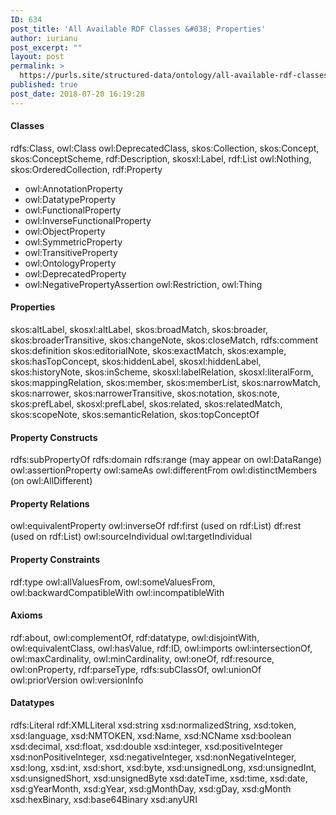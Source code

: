 ```yaml
---
ID: 634
post_title: 'All Available RDF Classes &#038; Properties'
author: iurianu
post_excerpt: ""
layout: post
permalink: >
  https://purls.site/structured-data/ontology/all-available-rdf-classes-properties/
published: true
post_date: 2018-07-20 16:19:28
---
```

<h4>Classes</h4>

rdfs:Class, owl:Class
owl:DeprecatedClass, 
skos:Collection, 
skos:Concept, 
skos:ConceptScheme, 
rdf:Description, 
skosxl:Label, 
rdf:List
owl:Nothing, 
skos:OrderedCollection, 
rdf:Property 
- owl:AnnotationProperty
- owl:DatatypeProperty
- owl:FunctionalProperty
- owl:InverseFunctionalProperty
- owl:ObjectProperty
- owl:SymmetricProperty
- owl:TransitiveProperty
- owl:OntologyProperty
- owl:DeprecatedProperty
- owl:NegativePropertyAssertion
owl:Restriction, 
owl:Thing

<h4>Properties</h4>

skos:altLabel, skosxl:altLabel, 
skos:broadMatch, 
skos:broader, 
skos:broaderTransitive, 
skos:changeNote, 
skos:closeMatch,
rdfs:comment 
skos:definition 
skos:editorialNote,
skos:exactMatch, 
skos:example, 
skos:hasTopConcept, 
skos:hiddenLabel, skosxl:hiddenLabel, 
skos:historyNote, 
skos:inScheme, 
skosxl:labelRelation, 
skosxl:literalForm, 
skos:mappingRelation, 
skos:member, 
skos:memberList, 
skos:narrowMatch, 
skos:narrower, 
skos:narrowerTransitive, 
skos:notation, 
skos:note, 
skos:prefLabel, skosxl:prefLabel, 
skos:related, 
skos:relatedMatch, 
skos:scopeNote, 
skos:semanticRelation, 
skos:topConceptOf

<h4>Property Constructs</h4>

rdfs:subPropertyOf
rdfs:domain
rdfs:range (may appear on owl:DataRange)
owl:assertionProperty
owl:sameAs
owl:differentFrom
owl:distinctMembers (on owl:AllDifferent)

<h4>Property Relations</h4>

owl:equivalentProperty
owl:inverseOf
rdf:first (used on rdf:List)
df:rest (used on rdf:List)
owl:sourceIndividual
owl:targetIndividual

<h4>Property Constraints</h4>

rdf:type
owl:allValuesFrom, 
owl:someValuesFrom, 
owl:backwardCompatibleWith
owl:incompatibleWith 

<h4>Axioms</h4>

rdf:about, 
owl:complementOf, 
rdf:datatype, 
owl:disjointWith, 
owl:equivalentClass, 
owl:hasValue, 
rdf:ID, 
owl:imports
owl:intersectionOf, 
owl:maxCardinality, 
owl:minCardinality, 
owl:oneOf, 
rdf:resource,
owl:onProperty, 
rdf:parseType, 
rdfs:subClassOf, 
owl:unionOf
owl:priorVersion
owl:versionInfo

<h4>Datatypes</h4>

rdfs:Literal
rdf:XMLLiteral
xsd:string
xsd:normalizedString,
xsd:token, 
xsd:language, 
xsd:NMTOKEN, 
xsd:Name,
xsd:NCName
xsd:boolean
xsd:decimal, 
xsd:float, 
xsd:double
xsd:integer, 
xsd:positiveInteger
xsd:nonPositiveInteger, 
xsd:negativeInteger, 
xsd:nonNegativeInteger, 
xsd:long,
xsd:int, 
xsd:short, 
xsd:byte, 
xsd:unsignedLong, 
xsd:unsignedInt, 
xsd:unsignedShort, 
xsd:unsignedByte
xsd:dateTime, 
xsd:time, 
xsd:date, 
xsd:gYearMonth,
xsd:gYear, 
xsd:gMonthDay, 
xsd:gDay, 
xsd:gMonth
xsd:hexBinary, 
xsd:base64Binary
xsd:anyURI